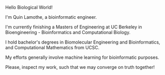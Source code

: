 Hello Biological World! 

I'm Quin Lamothe, a bioinformatic engineer.

I'm currently finishing a Masters of Engineering at UC Berkeley in Bioengineering - Bioinformatics and Computational Biology. 

I hold bachelor's degrees in Biomolecular Engineering and Bioinformatics, and Computational Mathematics from UCSC. 

My efforts generally involve machine learning for bioinformatic purposes. 

Please, inspect my work, such that we may converge on truth together!
